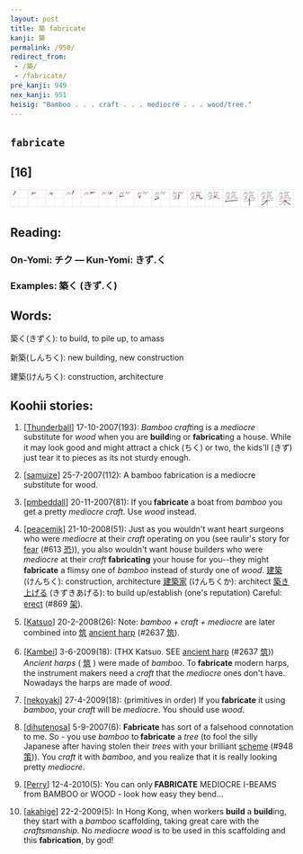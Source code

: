 ```yaml
---
layout: post
title: 築 fabricate
kanji: 築
permalink: /950/
redirect_from:
 - /築/
 - /fabricate/
pre_kanji: 949
nex_kanji: 951
heisig: "Bamboo . . . craft . . . mediocre . . . wood/tree."
---
```


## `fabricate`

## [16]

<div class="stroke"><img src="../images/E7AF89.png" /></div>

## Reading:

### On-Yomi: チク &mdash; Kun-Yomi: きず.く

### Examples: 築く (きず.く)

## Words:

築く(きずく): to build, to pile up, to amass

新築(しんちく): new building, new construction

建築(けんちく): construction, architecture

## Koohii stories:

1) [<a href="http://kanji.koohii.com/profile/Thunderball">Thunderball</a>] 17-10-2007(193): <em>Bamboo craft</em>ing is a <em>mediocre</em> substitute for <em>wood</em> when you are <strong>build</strong>ing or <strong>fabricat</strong>ing a house. While it may look good and might attract a chick (ちく) or two, the kids&#039;ll (きず) just tear it to pieces as its not sturdy enough. 

2) [<a href="http://kanji.koohii.com/profile/samuize">samuize</a>] 25-7-2007(112): A bamboo fabrication is a mediocre substitute for wood. 

3) [<a href="http://kanji.koohii.com/profile/pmbeddall">pmbeddall</a>] 20-11-2007(81): If you<strong> fabricate</strong> a boat from <em>bamboo</em> you get a pretty <em>mediocre craft</em>. Use <em>wood</em> instead. 

4) [<a href="http://kanji.koohii.com/profile/peacemik">peacemik</a>] 21-10-2008(51): Just as you wouldn&#039;t want heart surgeons who were <em>mediocre</em> at their <em>craft</em> operating on you (see raulir&#039;s story for <a href="../613">fear</a> <span class="index">(#613 <a href="http://jisho.org/kanji/details/恐">恐</a>)</span>), you also wouldn&#039;t want house builders who were <em>mediocre</em> at their <em>craft</em> <strong>fabricating</strong> your house for you--they might<strong> fabricate</strong> a flimsy one of <em>bamboo</em> instead of sturdy one of <em>wood</em>.   <a href="http://jisho.org/kanji/details/建築">建築</a>   (けんちく): construction, architecture   <a href="http://jisho.org/kanji/details/建築家">建築家</a>   (けんちくか): architect   <a href="http://jisho.org/kanji/details/築き上げる">築き上げる</a>   (きずきあげる): to build up/establish (one&#039;s reputation) Careful: <a href="../869">erect</a> <span class="index">(#869 <a href="http://jisho.org/kanji/details/架">架</a>)</span>. 

5) [<a href="http://kanji.koohii.com/profile/Katsuo">Katsuo</a>] 20-2-2008(26): Note: <em>bamboo + craft + mediocre</em> are later combined into   <a href="http://jisho.org/kanji/details/筑">筑</a>   <a href="../2637">ancient harp</a> <span class="index">(#2637 <a href="http://jisho.org/kanji/details/筑">筑</a>)</span>. 

6) [<a href="http://kanji.koohii.com/profile/Kambei">Kambei</a>] 3-6-2009(18): (THX Katsuo. SEE <a href="../2637">ancient harp</a> <span class="index">(#2637 <a href="http://jisho.org/kanji/details/筑">筑</a>)</span>) <em>Ancient harps</em> (  <a href="http://jisho.org/kanji/details/筑">筑</a>  ) were made of <em>bamboo</em>. To<strong> fabricate</strong> modern harps, the instrument makers need a <em>craft</em> that the <em>mediocre</em> ones don&#039;t have. Nowadays the harps are made of <em>wood</em>. 

7) [<a href="http://kanji.koohii.com/profile/nekoyaki">nekoyaki</a>] 27-4-2009(18): (primitives in order) If you<strong> fabricate</strong> it using <em>bamboo</em>, your <em>craft</em> will be <em>mediocre</em>. You should use <em>wood</em>. 

8) [<a href="http://kanji.koohii.com/profile/dihutenosa">dihutenosa</a>] 5-9-2007(6): <strong>Fabricate</strong> has sort of a falsehood connotation to me. So - you use <em>bamboo</em> to<strong> fabricate</strong> a <em>tree</em> (to fool the silly Japanese after having stolen their <em>trees</em> with your brilliant <a href="../948">scheme</a> <span class="index">(#948 <a href="http://jisho.org/kanji/details/策">策</a>)</span>). You <em>craft</em> it with <em>bamboo</em>, and you realize that it is really looking pretty <em>mediocre</em>. 

9) [<a href="http://kanji.koohii.com/profile/Perry">Perry</a>] 12-4-2010(5): You can only<strong> FABRICATE</strong> MEDIOCRE I-BEAMS from BAMBOO or WOOD - look how easy they bend... 

10) [<a href="http://kanji.koohii.com/profile/akahige">akahige</a>] 22-2-2009(5): In Hong Kong, when workers <strong>build</strong> a <strong>build</strong>ing, they start with a <em>bamboo</em> scaffolding, taking great care with the <em>craftsmanship</em>. No <em>mediocre wood</em> is to be used in this scaffolding and this <strong>fabrication</strong>, by god! 
